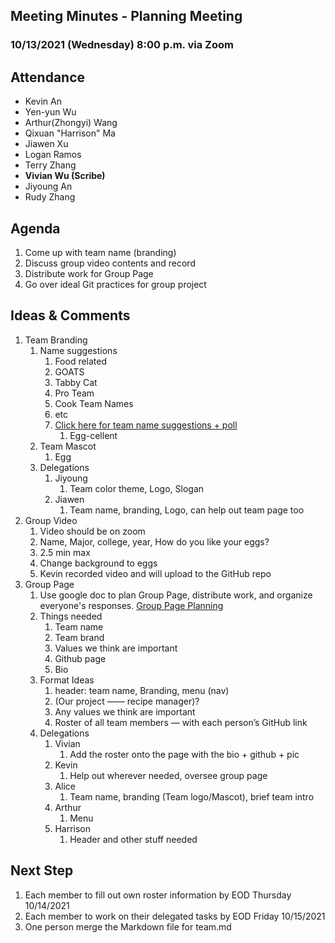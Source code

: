 ## Meeting Minutes - Planning Meeting

### 10/13/2021 (Wednesday) 8:00 p.m. via Zoom

## Attendance

-   Kevin An
-   Yen-yun Wu
-   Arthur(Zhongyi) Wang
-   Qixuan "Harrison" Ma
-   Jiawen Xu
-   Logan Ramos
-   Terry Zhang
-   **Vivian Wu (Scribe)**
-   Jiyoung An
-   Rudy Zhang

## Agenda

1. Come up with team name (branding)
2. Discuss group video contents and record
3. Distribute work for Group Page
4. Go over ideal Git practices for group project

<!--
## What went well

## What are we working on at the moment

## Blockers

## Feedback
-->

## Ideas & Comments

1. Team Branding
    1. Name suggestions
        1. Food related
        2. GOATS
        3. Tabby Cat
        4. Pro Team
        5. Cook Team Names
        6. etc
        7. [Click here for team name suggestions + poll](https://strawpoll.com/u376ae7u9/r)
            1. Egg-cellent
    2. Team Mascot
        1. Egg
    3. Delegations
        1. Jiyoung
            1. Team color theme, Logo, Slogan
        2. Jiawen
            1. Team name, branding, Logo, can help out team page too
2. Group Video
    1. Video should be on zoom
    2. Name, Major, college, year, How do you like your eggs?
    3. 2.5 min max
    4. Change background to eggs
    5. Kevin recorded video and will upload to the GitHub repo
3. Group Page
    1. Use google doc to plan Group Page, distribute work, and organize everyone's responses. [Group Page Planning](https://docs.google.com/document/d/1QpcOxPh-ZSgmVfeU_lFigreer1Zysl_HCeeaj-W4jb0/edit)
    2. Things needed
        1. Team name
        2. Team brand
        3. Values we think are important
        4. Github page
        5. Bio
    3. Format Ideas
        1. header: team name, Branding, menu (nav)
        2. (Our project —— recipe manager)?
        3. Any values we think are important
        4. Roster of all team members — with each person’s GitHub link
    4. Delegations
        1. Vivian
            1. Add the roster onto the page with the bio + github + pic
        2. Kevin
            1. Help out wherever needed, oversee group page
        3. Alice
            1. Team name, branding (Team logo/Mascot), brief team intro
        4. Arthur
            1. Menu
        5. Harrison
            1. Header and other stuff needed

## Next Step

1.  Each member to fill out own roster information by EOD Thursday 10/14/2021
2.  Each member to work on their delegated tasks by EOD Friday 10/15/2021
3.  One person merge the Markdown file for team.md

